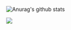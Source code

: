 ![Anurag's github stats](https://github-readme-stats.vercel.app/api?username=JssPlayZ&show_icons=true&title_color=ffffff8&theme=radical)

<img src="https://github-readme-stats.vercel.app/api/top-langs/?username=JssPlayZ&show_icons=true&hide_border=true" />
